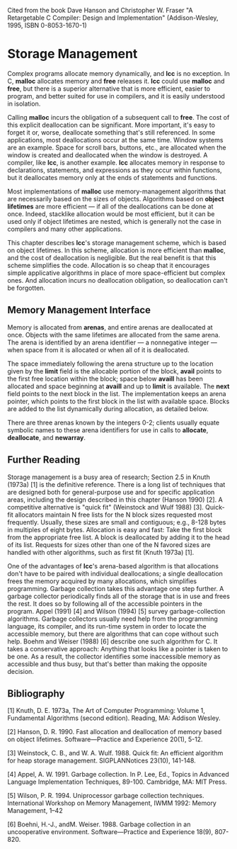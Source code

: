 Cited from the book Dave Hanson and Christopher W. Fraser 
"A Retargetable C Compiler: Design and Implementation" 
(Addison-Wesley, 1995, ISBN 0-8053-1670-1)

Storage Management
==================

Complex programs allocate memory dynamically, and **lcc** is no 
exception. In C, **malloc** allocates memory and **free** releases it. **lcc** could use
**malloc** and **free**, but there is a superior alternative that is more efficient,
easier to program, and better suited for use in compilers, and it is easily
understood in isolation.

Calling **malloc** incurs the obligation of a subsequent call to **free**. The
cost of this explicit deallocation can be significant. More important, it's
easy to forget it or, worse, deallocate something that's still referenced.
In some applications, most deallocations occur at the same time. 
Window systems are an example. Space for scroll bars, buttons, etc., are
allocated when the window is created and deallocated when the window
is destroyed. A compiler, like **lcc**, is another example. **lcc** allocates
memory in response to declarations, statements, and expressions as they
occur within functions, but it deallocates memory only at the ends of
statements and functions.

Most implementations of **malloc** use memory-management algorithms
that are necessarily based on the sizes of objects. Algorithms based on
**object lifetimes** are more efficient — if all of the deallocations can be
done at once. Indeed, stacklike allocation would be most efficient, but
it can be used only if object lifetimes are nested, which is generally not
the case in compilers and many other applications.

This chapter describes **lcc**'s storage management scheme, which is
based on object lifetimes. In this scheme, allocation is more efficient than
**malloc**, and the cost of deallocation is negligible. But the real benefit
is that this scheme simplifies the code. Allocation is so cheap that it
encourages simple applicative algorithms in place of more space-efficient
but complex ones. And allocation incurs no deallocation obligation, so
deallocation can't be forgotten.


Memory Management Interface
---------------------------

Memory is allocated from **arenas**, and entire arenas are deallocated at
once. Objects with the same lifetimes are allocated from the same arena.
The arena is identified by an arena identifier — a nonnegative integer —
when space from it is allocated or when all of it is deallocated.

The space immediately following the arena structure up to the location
given by the **limit** field is the allocable portion of the block, **avail** points
to the first free location within the block; space below **availl** has been
allocated and space beginning at **availl** and up to **limit** is available. The
**next** field points to the next block in the list. The implementation keeps
an arena pointer, which points to the first block in the list with available
space. Blocks are added to the list dynamically during allocation, as
detailed below.

There are three arenas known by the integers 0-2; clients usually
equate symbolic names to these arena identifiers for use in calls to
**allocate**, **deallocate**, and **newarray**.


Further Reading
---------------

Storage management is a busy area of research; Section 2.5 in Knuth
(1973a) [1] is the definitive reference. There is a long list of techniques that
are designed both for general-purpose use and for specific application
areas, including the design described in this chapter (Hanson 1990) [2]. A
competitive alternative is "quick fit" (Weinstock and Wulf 1988) [3]. Quick-fit
allocators maintain N free lists for the N block sizes requested most 
frequently. Usually, these sizes are small and contiguous; e.g., 8-128 bytes
in multiples of eight bytes. Allocation is easy and fast: Take the first
block from the appropriate free list. A block is deallocated by adding it
to the head of its list. Requests for sizes other than one of the N favored
sizes are handled with other algorithms, such as first fit (Knuth 1973a) [1].

One of the advantages of **lcc**'s arena-based algorithm is that 
allocations don't have to be paired with individual deallocations; a single 
deallocation frees the memory acquired by many allocations, which simplifies
programming. Garbage collection takes this advantage one step further.
A garbage collector periodically finds all of the storage that is in use and
frees the rest. It does so by following all of the accessible pointers in
the program. Appel (1991) [4] and Wilson (1994) [5] survey garbage-collection
algorithms. Garbage collectors usually need help from the programming
language, its compiler, and its run-time system in order to locate the 
accessible memory, but there are algorithms that can cope without such
help. Boehm and Weiser (1988) [6] describe one such algorithm for C. It
takes a conservative approach: Anything that looks like a pointer is taken
to be one. As a result, the collector identifies some inaccessible memory
as accessible and thus busy, but that's better than making the opposite
decision.

Bibliography
------------

[1] Knuth, D. E. 1973a, The Art of Computer Programming: Volume 1, 
Fundamental Algorithms (second edition). Reading, MA: Addison Wesley.

[2] Hanson, D. R. 1990. Fast allocation and deallocation of memory based on object
lifetimes. Software—Practice and Experience 20(1), 5-12.

[3] Weinstock, C. B., and W. A. Wulf. 1988. Quick fit: An efficient algorithm
for heap storage management. SIGPLANNotices 23(10), 141-148.

[4] Appel, A. W. 1991. Garbage collection. In P. Lee, Ed., Topics in Advanced
Language Implementation Techniques, 89-100. Cambridge, MA: MIT Press.

[5] Wilson, P. R. 1994. Uniprocessor garbage collection techniques. International 
Workshop on Memory Management, IWMM 1992: Memory Management, 1–42

[6] Boehni, H.-J., andM. Weiser. 1988. Garbage collection in an uncooperative
environment. Software—Practice and Experience 18(9), 807-820.
